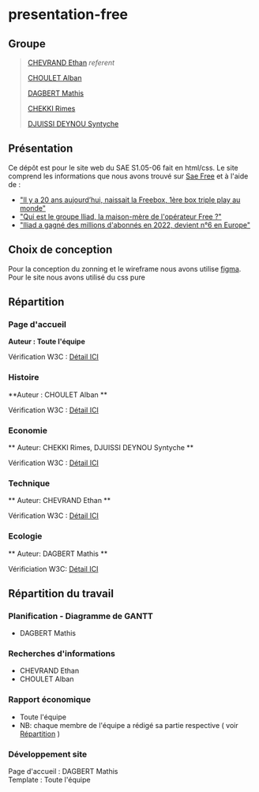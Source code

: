 # presentation-free

## Groupe

> [CHEVRAND Ethan](ethan.chevrand@edu.univ-fcomte.fr) *referent*
>
> [CHOULET Alban](alban.choulet@edu.univ-fcomte.fr)
>
> [DAGBERT Mathis](mathis.dagbert@edu.univ-fcomte.fr)
>
> [CHEKKI Rimes](rimes.chekki@edu.univ-fcomte.fr)
>
> [DJUISSI DEYNOU Syntyche](syntyche.djuissi_deynou@edu.univ-fcomte.fr)

## Présentation

Ce dépôt est pour le site web du SAE S1.05-06 fait en html/css.
Le site comprend les informations que nous avons trouvé sur [Sae Free](https://www.free.fr) et à l'aide de :
- ["Il y a 20 ans aujourd’hui, naissait la Freebox, 1ère box triple play au monde"](https://www.capital.fr/entreprises-marches/free-iliad-a-gagne-des-millions-dabonnes-en-2022-devient-n6-en-europe-1463126)
- ["Qui est le groupe Iliad, la maison-mère de l'opérateur Free ?"](https://selectra.info/telecom/fournisseurs/free/groupe-iliad)
- ["Iliad a gagné des millions d'abonnés en 2022, devient n°6 en Europe"](https://www.capital.fr/entreprises-marches/free-iliad-a-gagne-des-millions-dabonnes-en-2022-devient-n6-en-europe-1463126)


## Choix de conception

Pour la conception du zonning et le wireframe nous avons utilise [figma](https://ww.figma.com). Pour le site nous avons utilisé du css pure

## Répartition

### Page d'accueil

**Auteur : Toute l'équipe**  

Vérification W3C : [Détail ICI](https://validator.w3.org/nu/?doc=https%3A%2F%2Fethanchevrand.github.io%2Fpresentation-free%2F)


### Histoire

**Auteur : CHOULET Alban **  

Vérification W3C : [Détail ICI](https://validator.w3.org/nu/?doc=https%3A%2F%2Fethanchevrand.github.io%2Fpresentation-free%2FPages%2Fhistoire.html)

### Economie

** Auteur: CHEKKI Rimes, DJUISSI DEYNOU Syntyche **

Vérification W3C : [Détail ICI](https://validator.w3.org/nu/?doc=https%3A%2F%2Fethanchevrand.github.io%2Fpresentation-free%2FPages%2Feconomie.html)

### Technique

** Auteur: CHEVRAND Ethan **

Vérification W3C : [Détail ICI](https://validator.w3.org/nu/?doc=https%3A%2F%2Fethanchevrand.github.io%2Fpresentation-free%2FPages%2Ftechnique.html)


### Ecologie

** Auteur: DAGBERT Mathis **

Vérificiation W3C: [Détail ICI](https://validator.w3.org/nu/?doc=https%3A%2F%2Fethanchevrand.github.io%2Fpresentation-free%2FPages%2Fecologie.html)


## Répartition du travail

### Planification - Diagramme de GANTT

- DAGBERT Mathis

### Recherches d'informations

- CHEVRAND Ethan
- CHOULET Alban


### Rapport économique

- Toute l'équipe
- NB: chaque membre de l'équipe a rédigé sa partie respective ( voir [Répartition](#Répartition) )


### Développement site

Page d'accueil : DAGBERT Mathis<br>
Template : Toute l'équipe<br>